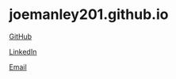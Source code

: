 # joemanley201.github.io

[GitHub](https://github.com/joemanley201)

[LinkedIn](https://www.linkedin.com/in/joemanley201/)

[Email](mailto:joemanley201@gmail.com)